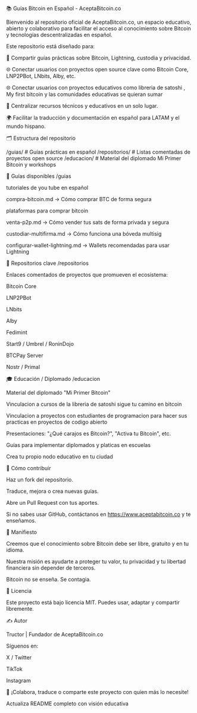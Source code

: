 📚 Guías Bitcoin en Español - AceptaBitcoin.co

Bienvenido al repositorio oficial de AceptaBitcoin.co, un espacio educativo, abierto y colaborativo para facilitar el acceso al conocimiento sobre Bitcoin y tecnologías descentralizadas en español.

Este repositorio está diseñado para:

🧠 Compartir guías prácticas sobre Bitcoin, Lightning, custodia y privacidad.

🌐 Conectar usuarios con proyectos open source clave como Bitcoin Core, LNP2PBot, LNbits, Alby, etc.

🌐 Conectar usuarios con proyectos educativos como libreria de satoshi , My first bitcoin y las comunidades educativas se quieran sumar 

🧰 Centralizar recursos técnicos y educativos en un solo lugar.

🌍 Facilitar la traducción y documentación en español para LATAM y el mundo hispano.

🗂️ Estructura del repositorio

/guias/                       # Guías prácticas en español
/repositorios/                # Listas comentadas de proyectos open source
/educacion/                   # Material del diplomado Mi Primer Bitcoin y workshops

📘 Guías disponibles /guias

tutoriales de you tube en español 

compra-bitcoin.md → Cómo comprar BTC de forma segura

plataformas para comprar bitcoin 

venta-p2p.md → Cómo vender tus sats de forma privada y segura

custodiar-multifirma.md → Cómo funciona una bóveda multisig

configurar-wallet-lightning.md → Wallets recomendadas para usar Lightning

🔗 Repositorios clave /repositorios

Enlaces comentados de proyectos que promueven el ecosistema:

Bitcoin Core

LNP2PBot

LNbits

Alby

Fedimint

Start9 / Umbrel / RoninDojo

BTCPay Server

Nostr / Primal

🎓 Educación / Diplomado /educacion

Material del diplomado "Mi Primer Bitcoin"

Vinculacion a cursos de la libreria de satoshi sigue tu camino en bitcoin 

Vinculacion a proyectos con estudiantes de programacion para hacer sus practicas en proyectos de codigo abierto 

Presentaciones: "¿Qué carajos es Bitcoin?", "Activa tu Bitcoin", etc.

Guías para implementar diplomados y platicas en escuelas

Crea tu propio nodo educativo en tu ciudad  



🤝 Cómo contribuir

Haz un fork del repositorio.

Traduce, mejora o crea nuevas guías.

Abre un Pull Request con tus aportes.

Si no sabes usar GitHub, contáctanos en https://www.aceptabitcoin.co y te enseñamos.

🧡 Manifiesto

Creemos que el conocimiento sobre Bitcoin debe ser libre, gratuito y en tu idioma.

Nuestra misión es ayudarte a proteger tu valor, tu privacidad y tu libertad financiera sin depender de terceros.

Bitcoin no se enseña. Se contagia.

🐙 Licencia

Este proyecto está bajo licencia MIT. Puedes usar, adaptar y compartir libremente.

✍️ Autor

Tructor | Fundador de AceptaBitcoin.co

Síguenos en:

X / Twitter

TikTok

Instagram

🚀 ¡Colabora, traduce o comparte este proyecto con quien más lo necesite!

Actualiza README completo con visión educativa

